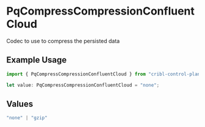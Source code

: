 # PqCompressCompressionConfluentCloud

Codec to use to compress the persisted data

## Example Usage

```typescript
import { PqCompressCompressionConfluentCloud } from "cribl-control-plane/models/operations";

let value: PqCompressCompressionConfluentCloud = "none";
```

## Values

```typescript
"none" | "gzip"
```